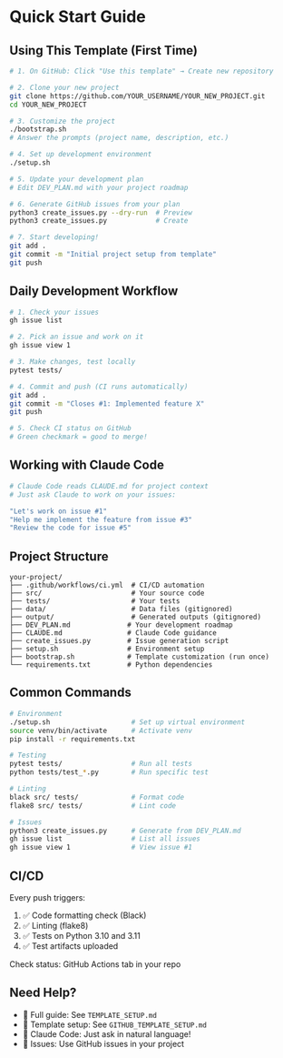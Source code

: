 # Quick Start Guide

## Using This Template (First Time)

```bash
# 1. On GitHub: Click "Use this template" → Create new repository

# 2. Clone your new project
git clone https://github.com/YOUR_USERNAME/YOUR_NEW_PROJECT.git
cd YOUR_NEW_PROJECT

# 3. Customize the project
./bootstrap.sh
# Answer the prompts (project name, description, etc.)

# 4. Set up development environment
./setup.sh

# 5. Update your development plan
# Edit DEV_PLAN.md with your project roadmap

# 6. Generate GitHub issues from your plan
python3 create_issues.py --dry-run  # Preview
python3 create_issues.py            # Create

# 7. Start developing!
git add .
git commit -m "Initial project setup from template"
git push
```

## Daily Development Workflow

```bash
# 1. Check your issues
gh issue list

# 2. Pick an issue and work on it
gh issue view 1

# 3. Make changes, test locally
pytest tests/

# 4. Commit and push (CI runs automatically)
git add .
git commit -m "Closes #1: Implemented feature X"
git push

# 5. Check CI status on GitHub
# Green checkmark = good to merge!
```

## Working with Claude Code

```bash
# Claude Code reads CLAUDE.md for project context
# Just ask Claude to work on your issues:

"Let's work on issue #1"
"Help me implement the feature from issue #3"
"Review the code for issue #5"
```

## Project Structure

```
your-project/
├── .github/workflows/ci.yml  # CI/CD automation
├── src/                      # Your source code
├── tests/                    # Your tests
├── data/                     # Data files (gitignored)
├── output/                   # Generated outputs (gitignored)
├── DEV_PLAN.md              # Your development roadmap
├── CLAUDE.md                # Claude Code guidance
├── create_issues.py         # Issue generation script
├── setup.sh                 # Environment setup
├── bootstrap.sh             # Template customization (run once)
└── requirements.txt         # Python dependencies
```

## Common Commands

```bash
# Environment
./setup.sh                    # Set up virtual environment
source venv/bin/activate      # Activate venv
pip install -r requirements.txt

# Testing
pytest tests/                 # Run all tests
python tests/test_*.py        # Run specific test

# Linting
black src/ tests/             # Format code
flake8 src/ tests/            # Lint code

# Issues
python3 create_issues.py      # Generate from DEV_PLAN.md
gh issue list                 # List all issues
gh issue view 1               # View issue #1
```

## CI/CD

Every push triggers:
1. ✅ Code formatting check (Black)
2. ✅ Linting (flake8)
3. ✅ Tests on Python 3.10 and 3.11
4. ✅ Test artifacts uploaded

Check status: GitHub Actions tab in your repo

## Need Help?

- 📖 Full guide: See `TEMPLATE_SETUP.md`
- 🔧 Template setup: See `GITHUB_TEMPLATE_SETUP.md`
- 💬 Claude Code: Just ask in natural language!
- 🐛 Issues: Use GitHub issues in your project
